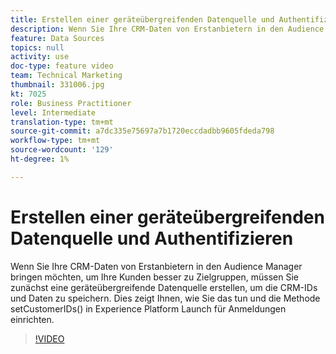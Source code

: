 ```yaml
---
title: Erstellen einer geräteübergreifenden Datenquelle und Authentifizieren
description: Wenn Sie Ihre CRM-Daten von Erstanbietern in den Audience Manager bringen möchten, um Ihre Kunden besser zu Zielgruppen, müssen Sie zunächst eine geräteübergreifende Datenquelle erstellen, um die CRM-IDs und Daten zu speichern. Dies zeigt Ihnen, wie Sie dies tun und wie Sie die Methode setCustomerIDs() in Launch für Anmeldungen einrichten.
feature: Data Sources
topics: null
activity: use
doc-type: feature video
team: Technical Marketing
thumbnail: 331006.jpg
kt: 7025
role: Business Practitioner
level: Intermediate
translation-type: tm+mt
source-git-commit: a7dc335e75697a7b1720eccdadbb9605fdeda798
workflow-type: tm+mt
source-wordcount: '129'
ht-degree: 1%

---
```



# Erstellen einer geräteübergreifenden Datenquelle und Authentifizieren

Wenn Sie Ihre CRM-Daten von Erstanbietern in den Audience Manager bringen möchten, um Ihre Kunden besser zu Zielgruppen, müssen Sie zunächst eine geräteübergreifende Datenquelle erstellen, um die CRM-IDs und Daten zu speichern. Dies zeigt Ihnen, wie Sie das tun und die Methode setCustomerIDs() in Experience Platform Launch für Anmeldungen einrichten.

>[!VIDEO](https://video.tv.adobe.com/v/331006/?quality=12&learn=on)
